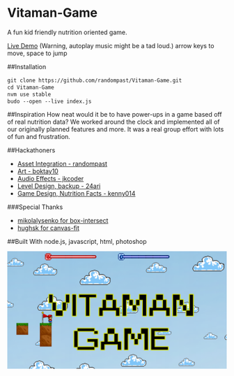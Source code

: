 # Vitaman-Game
A fun kid friendly nutrition oriented game.

[Live Demo](http://randompast.github.io/Vitaman-Game/)  (Warning, autoplay music might be a tad loud.)
    arrow keys to move, space to jump

##Installation

    git clone https://github.com/randompast/Vitaman-Game.git
    cd Vitaman-Game
    nvm use stable
    budo --open --live index.js

##Inspiration
How neat would it be to have power-ups in a game based off of real nutrition data? We worked around the clock and implemented all of our originally planned features and more. It was a real group effort with lots of fun and frustration.

##Hackathoners
* [Asset Integration - randompast](https://github.com/randompast)
* [Art - boktay10](https://github.com/boktay10)
* [Audio Effects - jkcoder](https://github.com/jkcoder)
* [Level Design, backup - 24ari](https://github.com/24ari)
* [Game Design, Nutrition Facts - kenny014](https://github.com/kenny014)

###Special Thanks
    
* [mikolalysenko for box-intersect](https://github.com/mikolalysenko/box-intersect)
* [hughsk for canvas-fit](https://github.com/hughsk/canvas-fit)

##Built With
node.js, javascript, html, photoshop

![Screenshot](https://github.com/randompast/Vitaman-Game/blob/master/TitleScreen.png)

